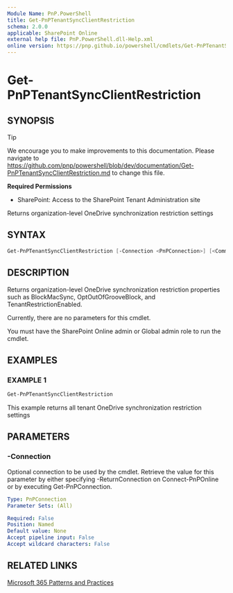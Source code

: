 ```yaml
---
Module Name: PnP.PowerShell
title: Get-PnPTenantSyncClientRestriction
schema: 2.0.0
applicable: SharePoint Online
external help file: PnP.PowerShell.dll-Help.xml
online version: https://pnp.github.io/powershell/cmdlets/Get-PnPTenantSyncClientRestriction.html
---
```

 
# Get-PnPTenantSyncClientRestriction

## SYNOPSIS

> [!TIP]
> We encourage you to make improvements to this documentation. Please navigate to https://github.com/pnp/powershell/blob/dev/documentation/Get-PnPTenantSyncClientRestriction.md to change this file.


**Required Permissions**

* SharePoint: Access to the SharePoint Tenant Administration site

Returns organization-level OneDrive synchronization restriction settings

## SYNTAX

```powershell
Get-PnPTenantSyncClientRestriction [-Connection <PnPConnection>] [<CommonParameters>]
```

## DESCRIPTION
Returns organization-level OneDrive synchronization restriction properties such as BlockMacSync,
OptOutOfGrooveBlock, and TenantRestrictionEnabled.

Currently, there are no parameters for this cmdlet.

You must have the SharePoint Online admin or Global admin role to run the cmdlet.

## EXAMPLES

### EXAMPLE 1
```powershell
Get-PnPTenantSyncClientRestriction
```

This example returns all tenant OneDrive synchronization restriction settings

## PARAMETERS

### -Connection
Optional connection to be used by the cmdlet. Retrieve the value for this parameter by either specifying -ReturnConnection on Connect-PnPOnline or by executing Get-PnPConnection.

```yaml
Type: PnPConnection
Parameter Sets: (All)

Required: False
Position: Named
Default value: None
Accept pipeline input: False
Accept wildcard characters: False
```

## RELATED LINKS

[Microsoft 365 Patterns and Practices](https://aka.ms/m365pnp)

